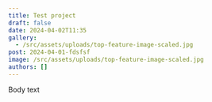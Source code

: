 ```yaml
---
title: Test project
draft: false
date: 2024-04-02T11:35
gallery:
  - /src/assets/uploads/top-feature-image-scaled.jpg
post: 2024-04-01-fdsfsf
image: /src/assets/uploads/top-feature-image-scaled.jpg
authors: []
---
```

Body text
